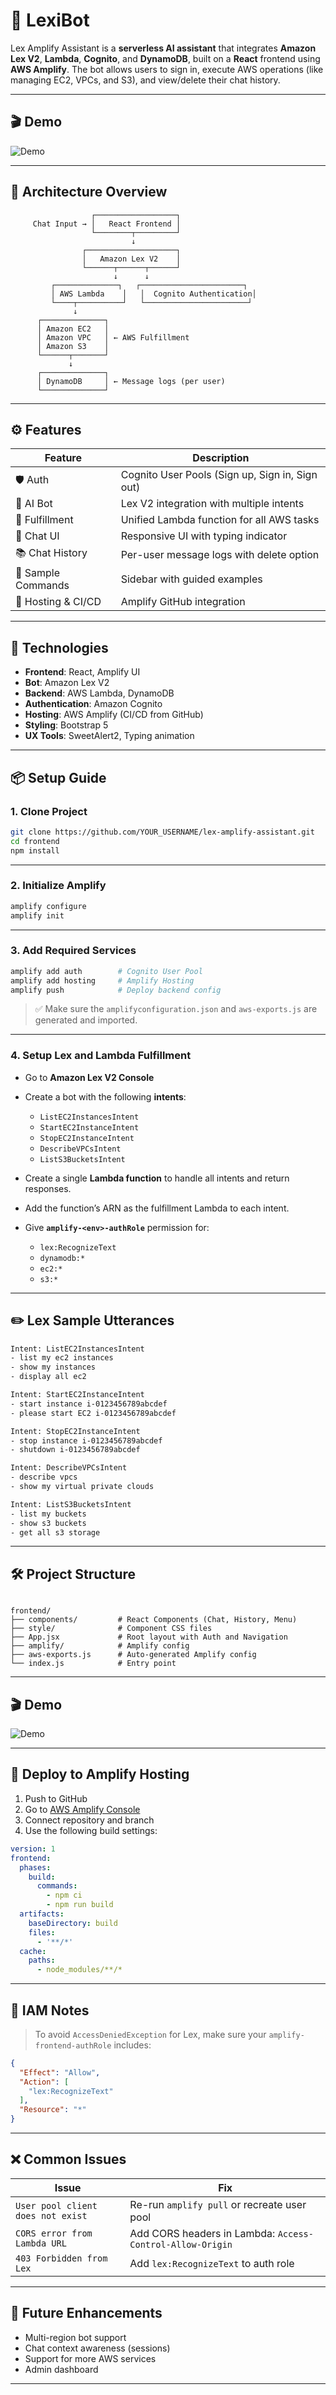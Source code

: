# 🤖 LexiBot 

Lex Amplify Assistant is a **serverless AI assistant** that integrates **Amazon Lex V2**, **Lambda**, **Cognito**, and **DynamoDB**, built on a **React** frontend using **AWS Amplify**. The bot allows users to sign in, execute AWS operations (like managing EC2, VPCs, and S3), and view/delete their chat history.

---

## 🎬 Demo

![Demo](frontend/src/assets/gif-lexi.gif)

---
## 📐 Architecture Overview

```plaintext
                  ┌──────────────────┐
     Chat Input → │   React Frontend │
                  └────────┬─────────┘
                           ↓
                ┌────────────────────┐
                │   Amazon Lex V2    │
                └──────┬──────┬──────┘
                       ↓      ↓
         ┌──────────────┐   ┌───────────────────────┐
         │ AWS Lambda    │   │  Cognito Authentication│
         └────┬──────────┘   └───────────────────────┘
              ↓
      ┌──────────────┐
      │ Amazon EC2   │
      │ Amazon VPC   │ ← AWS Fulfillment
      │ Amazon S3    │
      └──────┬───────┘
             ↓
      ┌──────────────┐
      │ DynamoDB     │ ← Message logs (per user)
      └──────────────┘
````

---

## ⚙️ Features

| Feature            | Description                                     |
| ------------------ | ----------------------------------------------- |
| 🛡 Auth            | Cognito User Pools (Sign up, Sign in, Sign out) |
| 🤖 AI Bot          | Lex V2 integration with multiple intents        |
| 🧠 Fulfillment     | Unified Lambda function for all AWS tasks       |
| 💬 Chat UI         | Responsive UI with typing indicator             |
| 📚 Chat History    | Per-user message logs with delete option        |
| 🧾 Sample Commands | Sidebar with guided examples                    |
| 🚀 Hosting & CI/CD | Amplify GitHub integration                      |

---

## 🧰 Technologies

* **Frontend**: React, Amplify UI
* **Bot**: Amazon Lex V2
* **Backend**: AWS Lambda, DynamoDB
* **Authentication**: Amazon Cognito
* **Hosting**: AWS Amplify (CI/CD from GitHub)
* **Styling**: Bootstrap 5
* **UX Tools**: SweetAlert2, Typing animation

---

## 📦 Setup Guide

### 1. Clone Project

```bash
git clone https://github.com/YOUR_USERNAME/lex-amplify-assistant.git
cd frontend
npm install
```

---

### 2. Initialize Amplify

```bash
amplify configure
amplify init
```

---

### 3. Add Required Services

```bash
amplify add auth        # Cognito User Pool
amplify add hosting     # Amplify Hosting
amplify push            # Deploy backend config
```

> ✅ Make sure the `amplifyconfiguration.json` and `aws-exports.js` are generated and imported.

---

### 4. Setup Lex and Lambda Fulfillment

* Go to **Amazon Lex V2 Console**
* Create a bot with the following **intents**:

  * `ListEC2InstancesIntent`
  * `StartEC2InstanceIntent`
  * `StopEC2InstanceIntent`
  * `DescribeVPCsIntent`
  * `ListS3BucketsIntent`
* Create a single **Lambda function** to handle all intents and return responses.
* Add the function’s ARN as the fulfillment Lambda to each intent.
* Give **`amplify-<env>-authRole`** permission for:

  * `lex:RecognizeText`
  * `dynamodb:*`
  * `ec2:*`
  * `s3:*`

---

## ✏️ Lex Sample Utterances

```txt
Intent: ListEC2InstancesIntent
- list my ec2 instances
- show my instances
- display all ec2

Intent: StartEC2InstanceIntent
- start instance i-0123456789abcdef
- please start EC2 i-0123456789abcdef

Intent: StopEC2InstanceIntent
- stop instance i-0123456789abcdef
- shutdown i-0123456789abcdef

Intent: DescribeVPCsIntent
- describe vpcs
- show my virtual private clouds

Intent: ListS3BucketsIntent
- list my buckets
- show s3 buckets
- get all s3 storage
```
---

## 🛠 Project Structure

```

frontend/
├── components/         # React Components (Chat, History, Menu)
├── style/              # Component CSS files
├── App.jsx             # Root layout with Auth and Navigation
├── amplify/            # Amplify config
├── aws-exports.js      # Auto-generated Amplify config
└── index.js            # Entry point

````

---

## 🎬 Demo

![Demo](./screens/demo.gif)

---

## 🚀 Deploy to Amplify Hosting

1. Push to GitHub
2. Go to [AWS Amplify Console](https://console.aws.amazon.com/amplify/)
3. Connect repository and branch
4. Use the following build settings:

```yaml
version: 1
frontend:
  phases:
    build:
      commands:
        - npm ci
        - npm run build
  artifacts:
    baseDirectory: build
    files:
      - '**/*'
  cache:
    paths:
      - node_modules/**/*
```

---

## 🔐 IAM Notes

> To avoid `AccessDeniedException` for Lex, make sure your `amplify-frontend-authRole` includes:

```json
{
  "Effect": "Allow",
  "Action": [
    "lex:RecognizeText"
  ],
  "Resource": "*"
}
```

---

## ❌ Common Issues

| Issue                             | Fix                                                       |
| --------------------------------- | --------------------------------------------------------- |
| `User pool client does not exist` | Re-run `amplify pull` or recreate user pool               |
| `CORS error from Lambda URL`      | Add CORS headers in Lambda: `Access-Control-Allow-Origin` |
| `403 Forbidden from Lex`          | Add `lex:RecognizeText` to auth role                      |

---

## 🧠 Future Enhancements

* Multi-region bot support
* Chat context awareness (sessions)
* Support for more AWS services
* Admin dashboard

---
